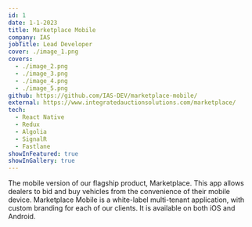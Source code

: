 ```yaml
---
id: 1
date: 1-1-2023
title: Marketplace Mobile
company: IAS
jobTitle: Lead Developer
cover: ./image_1.png
covers:
  - ./image_2.png
  - ./image_3.png
  - ./image_4.png
  - ./image_5.png
github: https://github.com/IAS-DEV/marketplace-mobile/
external: https://www.integratedauctionsolutions.com/marketplace/
tech:
  - React Native
  - Redux
  - Algolia
  - SignalR
  - Fastlane
showInFeatured: true
showInGallery: true
---
```


The mobile version of our flagship product, Marketplace. This app allows dealers to bid and buy vehicles from the convenience of their mobile device. Marketplace Mobile is a white-label multi-tenant application, with custom branding for each of our clients. It is available on both iOS and Android.
